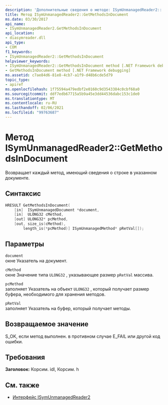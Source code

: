 ```yaml
---
description: 'Дополнительные сведения о методе: ISymUnmanagedReader2:: Жетмесодсиндокумент'
title: Метод ISymUnmanagedReader2::GetMethodsInDocument
ms.date: 03/30/2017
api_name:
- ISymUnmanagedReader2.GetMethodsInDocument
api_location:
- diasymreader.dll
api_type:
- COM
f1_keywords:
- ISymUnmanagedReader2::GetMethodsInDocument
helpviewer_keywords:
- ISymUnmanagedReader2::GetMethodsInDocument method [.NET Framework debugging]
- GetMethodsInDocument method [.NET Framework debugging]
ms.assetid: c7ae84d6-81e8-4cb7-a1f9-d48b6cde5d79
topic_type:
- apiref
ms.openlocfilehash: 1f75594a479edbf2e0160c9d3543384c0cbf68a0
ms.sourcegitcommit: ddf7edb67715a5b9a45e3dd44536dabc153c1de0
ms.translationtype: MT
ms.contentlocale: ru-RU
ms.lasthandoff: 02/06/2021
ms.locfileid: "99763687"
---
```

# <a name="isymunmanagedreader2getmethodsindocument-method"></a>Метод ISymUnmanagedReader2::GetMethodsInDocument

Возвращает каждый метод, имеющий сведения о строке в указанном документе.  
  
## <a name="syntax"></a>Синтаксис  
  
```cpp  
HRESULT GetMethodsInDocument(  
    [in]  ISymUnmanagedDocument *document,  
    [in]  ULONG32 cMethod,  
    [out] ULONG32* pcMethod,  
    [out, size_is(cMethod),  
        length_is(*pcMethod)] ISymUnmanagedMethod* pRetVal[]);  
```  
  
## <a name="parameters"></a>Параметры  

 `document`  
 окне Указатель на документ.  
  
 `cMethod`  
 окне Значение типа `ULONG32` , указывающее размер  `pRetVal` массива.  
  
 `pcMethod`  
 заполняет Указатель на объект `ULONG32` , который получает размер буфера, необходимого для хранения методов.  
  
 `pRetVal`  
 заполняет Указатель на буфер, который получает методы.  
  
## <a name="return-value"></a>Возвращаемое значение  

 S_OK, если метод выполнен. в противном случае E_FAIL или другой код ошибки.  
  
## <a name="requirements"></a>Требования  

 **Заголовок:** Корсим. idl, Корсим. h  
  
## <a name="see-also"></a>См. также

- [Интерфейс ISymUnmanagedReader2](isymunmanagedreader2-interface.md)
